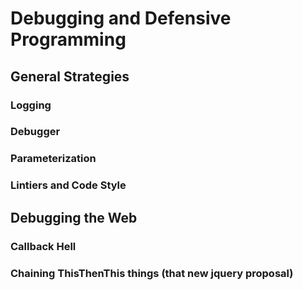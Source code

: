 Debugging and Defensive Programming
===================================

General Strategies
------------------

### Logging

### Debugger

### Parameterization

### Lintiers and Code Style


Debugging the Web
-----------------

### 

### Callback Hell

### Chaining ThisThenThis things (that new jquery proposal)
